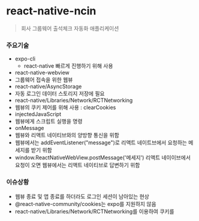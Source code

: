# react-native-ncin
> 회사 그룹웨어 출석체크 자동화 애플리케이션

### 주요기술
* expo-cli
  * react-native 빠르게 진행하기 위해 사용
* react-native-webview
 * 그룹웨어 접속을 위한 웹뷰
* react-native/AsyncStorage
 * 자동 로그인 데이터 스토리지 저장에 필요
* react-native/Libraries/Network/RCTNetworking
 * 웹뷰의 쿠키 제어를 위해 사용 : clearCookies
* injectedJavaScript
 * 웹뷰에게 스크립트 실행을 명령
* onMessage
 * 웹뷰와 리액트 네이티브와의 양방향 통신을 위함
 * 웹뷰에서는 addEventListener("message")로 리액트 네이트브에서 요청하는 메세지를 받기 위함
 * window.ReactNativeWebView.postMessage('메세지') 리액트 네이이브에서 요청이 오면 웹뷰에서는 리액트 네이티브로 답변하기 위함

### 이슈상황
* 웹뷰 종료 및 앱 종료를 하더라도 로그인 세션이 남아있는 현상
 * @react-native-community/cookies는 expo를 지원하지 않음
 * react-native/Libraries/Network/RCTNetworking를 이용하여 쿠키를 
